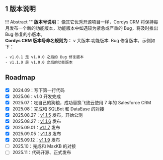 ## 1 版本说明

!!! Abstract ""
    **版本号说明：** 像其它优秀开源项目一样，Cordys CRM 将保持每月发布一个新的功能版本，功能版本中如遇较为紧急或严重的 Bug，将及时推出 Bug 修复的小版本。           
    **Cordys CRM 版本号命名规则为：** v 大版本.功能版本. Bug 修复版本，示例如下：

    - v1.0.1 是 v1.0.0 之后的 Bug 修复版本
    - v1.1.0 是 v1.0.0 之后的功能版本



## Roadmap

- [x] 2024.09：写下第一行代码
- [x] 2025.06：v1.0 开发完成
- [x] 2025.07：吃自己的狗粮，成功替换飞致云使用 7 年的 Salesforce CRM
- [x] 2025.08：完成和 SQLBot 和 DataEase 的对接
- [x] 2025.08.27：[v1.1.5](https://github.com/1Panel-dev/CordysCRM/releases/tag/v1.1.5) 发布，开始公测
- [x] 2025.08.27：[v1.1.6](https://github.com/1Panel-dev/CordysCRM/releases/tag/v1.1.6) 发布
- [x] 2025.09.01：[v1.1.7](https://github.com/1Panel-dev/CordysCRM/releases/tag/v1.1.7) 发布
- [x] 2025.09.05：[v1.1.8](https://github.com/1Panel-dev/CordysCRM/releases/tag/v1.1.8) 发布
- [x] 2025.09.12：[v1.1.9](https://github.com/1Panel-dev/CordysCRM/releases/tag/v1.1.9) 发布
- [ ] 2025.10：完成和 MaxKB 的对接
- [ ] 2025.11：代码开源、正式发布